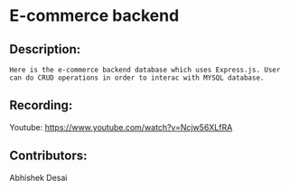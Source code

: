 # E-commerce backend

## Description:

    Here is the e-commerce backend database which uses Express.js. User can do CRUD operations in order to interac with MYSQL database.

## Recording:

Youtube: https://www.youtube.com/watch?v=Ncjw56XLfRA

## Contributors:

Abhishek Desai